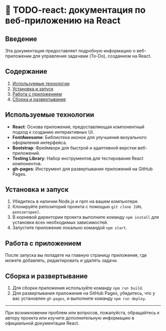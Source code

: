 # 📝 TODO-react: документация по веб-приложению на React

## Введение

Эта документация предоставляет подробную информацию о веб-приложении для управления задачами (To-Do), созданном на React.

## Содержание

1. [Используемые технологии](#используемые-технологии)
2. [Установка и запуск](#установка-и-запуск)
3. [Работа с приложением](#работа-с-приложением)
4. [Сборка и развертывание](#сборка-и-развертывание)

## Используемые технологии

- **React**: Основа приложения, предоставляющая компонентный подход к созданию интерактивных UI.
- **FontAwesome**: Библиотека иконок для улучшения визуального оформления интерфейса.
- **Bootstrap**: Фреймворк для быстрой и адаптивной верстки веб-приложений.
- **Testing Library**: Набор инструментов для тестирования React компонентов.
- **gh-pages**: Инструмент для развертывания приложений на GitHub Pages.

## Установка и запуск

1. Убедитесь в наличии Node.js и npm на вашем компьютере.
2. Клонируйте репозиторий проекта с помощью `git clone [URL репозитория]`.
3. В корневой директории проекта выполните команду `npm install` для установки всех необходимых зависимостей.
4. Запустите приложение локально командой `npm start`.

## Работа с приложением

После запуска вы попадете на главную страницу приложения, где можете добавлять, редактировать и удалять задачи.

## Сборка и развертывание

1. Для сборки приложения используйте команду `npm run build`.
2. Для развертывания приложения на GitHub Pages, убедитесь, что у вас установлен `gh-pages`, и выполните команду `npm run deploy`.

---

При возникновении проблем или вопросов, пожалуйста, обращайтесь к автору проекта или изучите дополнительную информацию в официальной документации React.
